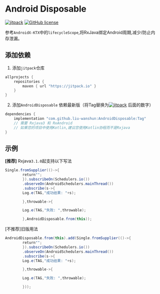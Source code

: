 # Android Disposable

[![jitpack](https://jitpack.io/v/liu-wanshun/AndroidDisposable.svg)](https://jitpack.io/#liu-wanshun/AndroidDisposable)
[![GitHub license](https://img.shields.io/badge/license-Apache%20License%202.0-blue.svg?style=flat)](https://www.apache.org/licenses/LICENSE-2.0)

参考`AndroidX-KTX`中的`lifecycleScope`,将RxJava绑定Android周期,减少/防止内存泄漏。

## 添加依赖

1. 添加`jitpack`仓库

```groovy
allprojects {
    repositories {
        maven { url "https://jitpack.io" }
    }
}
```

2. 添加`AndroidDisposable`
   依赖最新版（将Tag替换为[![jitpack](https://jitpack.io/v/liu-wanshun/AndroidDisposable.svg)](https://jitpack.io/#liu-wanshun/AndroidDisposable)
   后面的数字）

```groovy
dependencies {
    implementation "com.github.liu-wanshun:AndroidDisposable:Tag"
    // 需要 Rxjava3 和 RxAndroid
    // 如果您的项目中使用Kotlin,建议您使用Kotlin协程而不是Rxjava
}
```

## 示例

**[推荐]** Rxjava`3.1.0`起支持以下写法

```java
Single.fromSupplier(()->{
        return"";
        }).subscribeOn(Schedulers.io())
        .observeOn(AndroidSchedulers.mainThread())
        .subscribe(s->{
        Log.e(TAG,"成功结果: "+s);

        },throwable->{

        Log.e(TAG,"失败: ",throwable);

        },AndroidDisposable.from(this));
```

[不推荐]旧版用法

```java
AndroidDisposable.from(this).add(Single.fromSupplier(()->{
        return"";
        }).subscribeOn(Schedulers.io())
        .observeOn(AndroidSchedulers.mainThread())
        .subscribe(s->{
        Log.e(TAG,"成功结果: "+s);

        },throwable->{

        Log.e(TAG,"失败: ",throwable);

        }));
```
